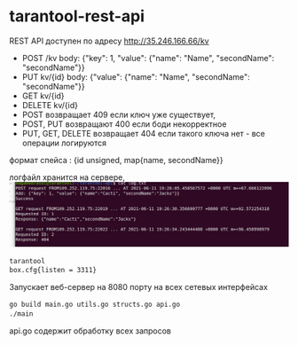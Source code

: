 # tarantool-rest-api

REST API доступен по адресу http://35.246.166.66/kv

- POST /kv body: {"key": 1, "value": {"name": "Name", "secondName": "secondName"}} 
- PUT kv/{id} body: {"value": {"name": "Name", "secondName": "secondName"}} 
- GET kv/{id} 
- DELETE kv/{id} 
- POST возвращает 409 если ключ уже существует, 
- POST, PUT возвращают 400 если боди некорректное 
- PUT, GET, DELETE возвращает 404 если такого ключа нет - все операции логируются

формат спейса : {id unsigned, map{name, secondName}}

логфайл хранится на сервере, ![logfile](./logfile.jpg)

```bash
tarantool
box.cfg{listen = 3311}
```

Запускает веб-сервер на 8080 порту на всех сетевых интерфейсах
```bash
go build main.go utils.go structs.go api.go
./main
```

api.go содержит обработку всех запросов